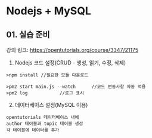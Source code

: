 # Nodejs + MySQL

## 01. 실습 준비

강의 링크: https://opentutorials.org/course/3347/21175

1. Nodejs 코드 설정(CRUD - 생성, 읽기, 수정, 삭제)
```
>npm install //필요한 모듈 다운로드
```
```
>pm2 start main.js --watch		//코드 변동사항 자동 적용
>pm2 log			//로그 표시
```
2. 데이터베이스 설정(MySQL 이용)
```
opentutorials 데이터베이스 내에
author 테이블과 topic 테이블 생성
각 테이블에 데이터를 추가
```